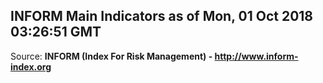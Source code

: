 ## INFORM Main Indicators as of Mon, 01 Oct 2018 03:26:51 GMT

Source: **INFORM (Index For Risk Management) - http://www.inform-index.org**